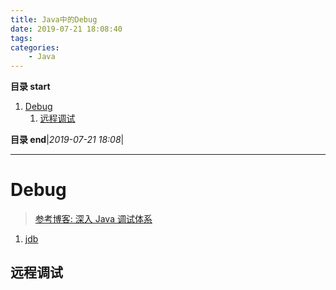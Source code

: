 ```yaml
---
title: Java中的Debug
date: 2019-07-21 18:08:40
tags: 
categories: 
    - Java
---
```


**目录 start**
 
1. [Debug](#debug)
    1. [远程调试](#远程调试)

**目录 end**|_2019-07-21 18:08_|
****************************************
# Debug

> [参考博客: 深入 Java 调试体系](https://www.ibm.com/developerworks/cn/views/java/libraryview.jsp?search_by=%E6%B7%B1%E5%85%A5%20Java%20%E8%B0%83%E8%AF%95%E4%BD%93%E7%B3%BB)  

1. [jdb](https://docs.oracle.com/javase/8/docs/technotes/tools/windows/jdb.html)

## 远程调试

